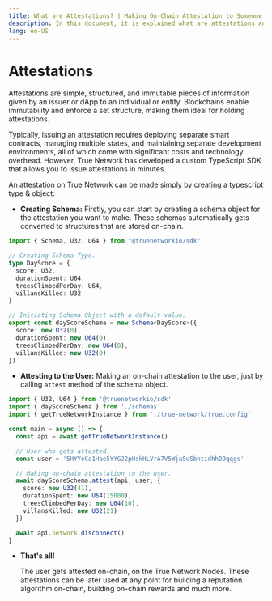 ```yaml
---
title: What are Attestations? | Making On-Chain Attestation to Someone
description: In this document, it is explained what are attestations and how can you make on-chain attestations for your users using the True Network SDK.
lang: en-US
---
```

# Attestations

Attestations are simple, structured, and immutable pieces of information given by an issuer or dApp to an individual or entity. Blockchains enable immutability and enforce a set structure, making them ideal for holding attestations.


Typically, issuing an attestation requires deploying separate smart contracts, managing multiple states, and maintaining separate development environments, all of which come with significant costs and technology overhead. However, True Network has developed a custom TypeScript SDK that allows you to issue attestations in minutes.

An attestation on True Network can be made simply by creating a typescript type & object:

- **Creating Schema:**
Firstly, you can start by creating a schema object for the attestation you want to make. These schemas automatically gets converted to structures that are stored on-chain.

```typescript
import { Schema, U32, U64 } from "@truenetworkio/sdk"

// Creating Schema Type.
type DayScore = {
  score: U32,
  durationSpent: U64,
  treesClimbedPerDay: U64,
  villansKilled: U32
}

// Initiating Schema Object with a default value.
export const dayScoreSchema = new Schema<DayScore>({
  score: new U32(0),
  durationSpent: new U64(0),
  treesClimbedPerDay: new U64(0),
  villansKilled: new U32(0)
})
```

- **Attesting to the User:**
Making an on-chain attestation to the user, just by calling `attest` method of the schema object.

```typescript
import { U32, U64 } from '@truenetworkio/sdk'
import { dayScoreSchema } from './schemas'
import { getTrueNetworkInstance } from './true-network/true.config'

const main = async () => {
  const api = await getTrueNetworkInstance()

  // User who gets attested.
  const user = '5HYYeCa1Hae5YYGJ2pHskHLVrA7V5WjaSuSbntidhhD9qqgs'

  // Making on-chain attestation to the user.
  await dayScoreSchema.attest(api, user, {
    score: new U32(41),
    durationSpent: new U64(15000),
    treesClimbedPerDay: new U64(10),
    villansKilled: new U32(21)
  })

  await api.network.disconnect()
}

```

- **That's all!**

  The user gets attested on-chain, on the True Network Nodes. These attestations can be later used at any point for building a reputation algorithm on-chain, building on-chain rewards and much more.